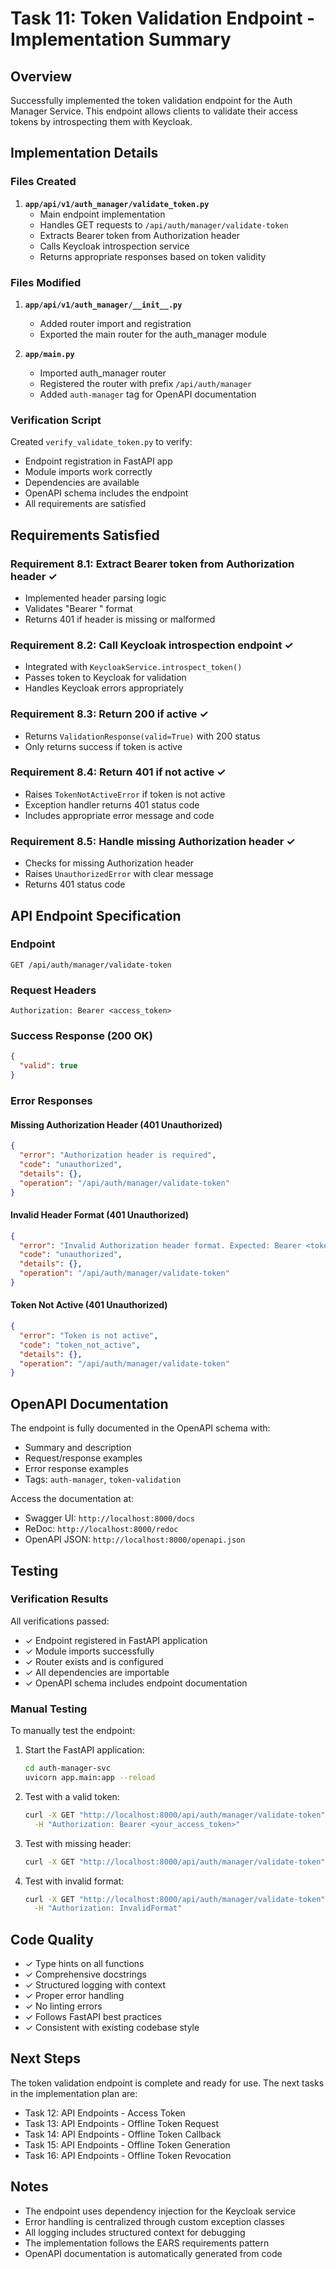 # Task 11: Token Validation Endpoint - Implementation Summary

## Overview

Successfully implemented the token validation endpoint for the Auth Manager Service. This endpoint allows clients to validate their access tokens by introspecting them with Keycloak.

## Implementation Details

### Files Created

1. **`app/api/v1/auth_manager/validate_token.py`**
   - Main endpoint implementation
   - Handles GET requests to `/api/auth/manager/validate-token`
   - Extracts Bearer token from Authorization header
   - Calls Keycloak introspection service
   - Returns appropriate responses based on token validity

### Files Modified

1. **`app/api/v1/auth_manager/__init__.py`**

   - Added router import and registration
   - Exported the main router for the auth_manager module

2. **`app/main.py`**
   - Imported auth_manager router
   - Registered the router with prefix `/api/auth/manager`
   - Added `auth-manager` tag for OpenAPI documentation

### Verification Script

Created `verify_validate_token.py` to verify:

- Endpoint registration in FastAPI app
- Module imports work correctly
- Dependencies are available
- OpenAPI schema includes the endpoint
- All requirements are satisfied

## Requirements Satisfied

### Requirement 8.1: Extract Bearer token from Authorization header ✓

- Implemented header parsing logic
- Validates "Bearer <token>" format
- Returns 401 if header is missing or malformed

### Requirement 8.2: Call Keycloak introspection endpoint ✓

- Integrated with `KeycloakService.introspect_token()`
- Passes token to Keycloak for validation
- Handles Keycloak errors appropriately

### Requirement 8.3: Return 200 if active ✓

- Returns `ValidationResponse(valid=True)` with 200 status
- Only returns success if token is active

### Requirement 8.4: Return 401 if not active ✓

- Raises `TokenNotActiveError` if token is not active
- Exception handler returns 401 status code
- Includes appropriate error message and code

### Requirement 8.5: Handle missing Authorization header ✓

- Checks for missing Authorization header
- Raises `UnauthorizedError` with clear message
- Returns 401 status code

## API Endpoint Specification

### Endpoint

```
GET /api/auth/manager/validate-token
```

### Request Headers

```
Authorization: Bearer <access_token>
```

### Success Response (200 OK)

```json
{
  "valid": true
}
```

### Error Responses

#### Missing Authorization Header (401 Unauthorized)

```json
{
  "error": "Authorization header is required",
  "code": "unauthorized",
  "details": {},
  "operation": "/api/auth/manager/validate-token"
}
```

#### Invalid Header Format (401 Unauthorized)

```json
{
  "error": "Invalid Authorization header format. Expected: Bearer <token>",
  "code": "unauthorized",
  "details": {},
  "operation": "/api/auth/manager/validate-token"
}
```

#### Token Not Active (401 Unauthorized)

```json
{
  "error": "Token is not active",
  "code": "token_not_active",
  "details": {},
  "operation": "/api/auth/manager/validate-token"
}
```

## OpenAPI Documentation

The endpoint is fully documented in the OpenAPI schema with:

- Summary and description
- Request/response examples
- Error response examples
- Tags: `auth-manager`, `token-validation`

Access the documentation at:

- Swagger UI: `http://localhost:8000/docs`
- ReDoc: `http://localhost:8000/redoc`
- OpenAPI JSON: `http://localhost:8000/openapi.json`

## Testing

### Verification Results

All verifications passed:

- ✓ Endpoint registered in FastAPI application
- ✓ Module imports successfully
- ✓ Router exists and is configured
- ✓ All dependencies are importable
- ✓ OpenAPI schema includes endpoint documentation

### Manual Testing

To manually test the endpoint:

1. Start the FastAPI application:

   ```bash
   cd auth-manager-svc
   uvicorn app.main:app --reload
   ```

2. Test with a valid token:

   ```bash
   curl -X GET "http://localhost:8000/api/auth/manager/validate-token" \
     -H "Authorization: Bearer <your_access_token>"
   ```

3. Test with missing header:

   ```bash
   curl -X GET "http://localhost:8000/api/auth/manager/validate-token"
   ```

4. Test with invalid format:
   ```bash
   curl -X GET "http://localhost:8000/api/auth/manager/validate-token" \
     -H "Authorization: InvalidFormat"
   ```

## Code Quality

- ✓ Type hints on all functions
- ✓ Comprehensive docstrings
- ✓ Structured logging with context
- ✓ Proper error handling
- ✓ No linting errors
- ✓ Follows FastAPI best practices
- ✓ Consistent with existing codebase style

## Next Steps

The token validation endpoint is complete and ready for use. The next tasks in the implementation plan are:

- Task 12: API Endpoints - Access Token
- Task 13: API Endpoints - Offline Token Request
- Task 14: API Endpoints - Offline Token Callback
- Task 15: API Endpoints - Offline Token Generation
- Task 16: API Endpoints - Offline Token Revocation

## Notes

- The endpoint uses dependency injection for the Keycloak service
- Error handling is centralized through custom exception classes
- All logging includes structured context for debugging
- The implementation follows the EARS requirements pattern
- OpenAPI documentation is automatically generated from code
